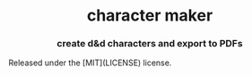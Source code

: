 <h1 align="center">
  character maker
</h1>

<h3 align=center>create d&d characters and export to PDFs</a></h3>
Released under the [MIT](LICENSE) license.
